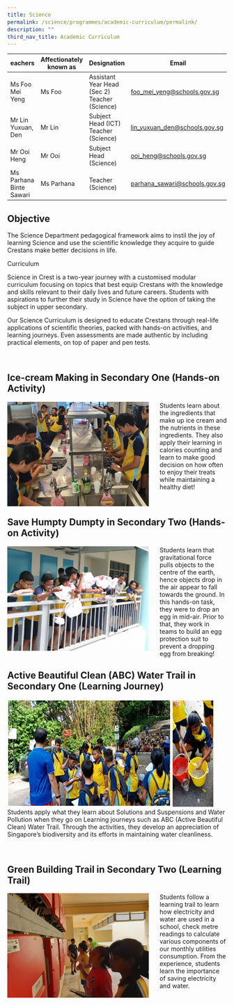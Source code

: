 ```yaml
---
title: Science
permalink: /science/programmes/academic-curriculum/permalink/
description: ""
third_nav_title: Academic Curriculum
---
```

| eachers | Affectionately<br>known as | Designation | Email |
|---|---|---|---|
| Ms Foo Mei Yeng | Ms Foo | Assistant Year Head<br>(Sec 2)<br>Teacher (Science) | foo_mei_yeng@schools.gov.sg |
| Mr Lin Yuxuan, Den | Mr Lin | Subject Head (ICT) <br>Teacher (Science) |  lin_yuxuan_den@schools.gov.sg |
| Mr Ooi Heng | Mr Ooi | Subject Head (Science) | ooi_heng@schools.gov.sg |
| Ms Parhana Binte Sawari | Ms Parhana | Teacher (Science) | parhana_sawari@schools.gov.sg |

Objective
---------

The Science Department pedagogical framework aims to instil the joy of learning Science and use the scientific knowledge they acquire to guide Crestans make better decisions in life.

Curriculum  

Science in Crest is a two-year journey with a customised modular curriculum focusing on topics that best equip Crestans with the knowledge and skills relevant to their daily lives and future careers. Students with aspirations to further their study in Science have the option of taking the subject in upper secondary. 

Our Science Curriculum is designed to educate Crestans through real-life applications of scientific theories, packed with hands-on activities, and learning journeys. Even assessments are made authentic by including practical elements, on top of paper and pen tests.

<br>

Ice-cream Making in Secondary One (Hands-on Activity)
-----------------------------------------------------

<img src="/images/sci1.jpg" style="width:325px;height:240px;margin-right:25px;" align = "left">Students learn about the ingredients that make up ice cream and the nutrients in these ingredients. They also apply their learning in calories counting and learn to make good decision on how often to enjoy their treats while maintaining a healthy diet!

<br>

Save Humpty Dumpty in Secondary Two (Hands-on Activity)
-------------------------------------------------------

<img src="/images/sci2.jpg" style="width:325px;height:240px;margin-right:25px;" align = "left">Students learn that gravitational force pulls objects to the centre of the earth, hence objects drop in the air appear to fall towards the ground. In this hands-on task, they were to drop an egg in mid-air. Prior to that, they work in teams to build an egg protection suit to prevent a dropping egg from breaking!

Active Beautiful Clean (ABC) Water Trail in Secondary One (Learning Journey)
----------------------------------------------------------------------------

<img src="/images/sci2.png" style="width:475px;height:250px;margin-right:25px;" align = "left">Students apply what they learn about Solutions and Suspensions and Water Pollution when they go on Learning journeys such as ABC (Active Beautiful Clean) Water Trail. Through the activities, they develop an appreciation of Singapore’s biodiversity and its efforts in maintaining water cleanliness.  

<br>

Green Building Trail in Secondary Two (Learning Trail)
------------------------------------------------------

<img src="/images/sci3.jpg" style="width:325px;height:240px;margin-right:25px;" align = "left">Students follow a learning trail to learn how electricity and water are used in a school, check metre readings to calculate various components of our monthly utilities consumption. From the experience, students learn the importance of saving electricity and water.